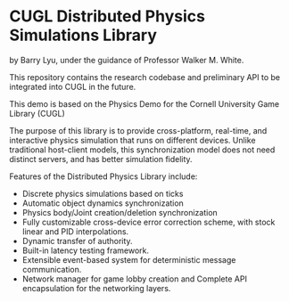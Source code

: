 # CUGL Distributed Physics Simulations Library
by Barry Lyu, under the guidance of Professor Walker M. White. 

This repository contains the research codebase and preliminary API to be integrated into CUGL in the future. 

This demo is based on the Physics Demo for the Cornell University Game Library (CUGL)

The purpose of this library is to provide cross-platform, real-time, and interactive physics simulation that runs on different devices. Unlike traditional host-client models, this synchronization model does not need distinct servers, and has better simulation fidelity.

Features of the Distributed Physics Library include:
- Discrete physics simulations based on ticks
- Automatic object dynamics synchronization
- Physics body/Joint creation/deletion synchronization
- Fully customizable cross-device error correction scheme, with stock linear and PID interpolations.
- Dynamic transfer of authority.
- Built-in latency testing framework.
- Extensible event-based system for deterministic message communication.
- Network manager for game lobby creation and Complete API encapsulation for the networking layers.
